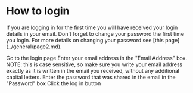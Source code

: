 # How to login
If you are logging in for the first time you will have received your login details in your email. Don't forget to change your password the first time you login. For more details on changing your password see [this page] (../general/page2.md).

Go to the login page
Enter your email address in the "Email Address" box. NOTE: this is case sensitive, so make sure you write your email address exactly as it is written in the email you received, without any additional capital letters.
Enter the password that was shared in the email in the "Password" box
Click the log in button
